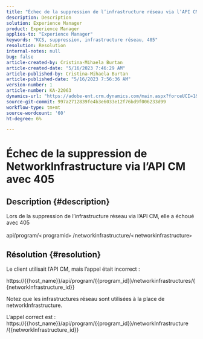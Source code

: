 ```yaml
---
title: "Échec de la suppression de l’infrastructure réseau via l’API CM avec 405"
description: Description
solution: Experience Manager
product: Experience Manager
applies-to: "Experience Manager"
keywords: "KCS, suppression, infrastructure réseau, 405"
resolution: Resolution
internal-notes: null
bug: false
article-created-by: Cristina-Mihaela Burtan
article-created-date: "5/16/2023 7:46:29 AM"
article-published-by: Cristina-Mihaela Burtan
article-published-date: "5/16/2023 7:56:36 AM"
version-number: 1
article-number: KA-22063
dynamics-url: "https://adobe-ent.crm.dynamics.com/main.aspx?forceUCI=1&pagetype=entityrecord&etn=knowledgearticle&id=143a0ac2-bdf3-ed11-8848-6045bd0065f9"
source-git-commit: 997a2712839fe4b3e6033e12f76bd9f006233d99
workflow-type: tm+mt
source-wordcount: '60'
ht-degree: 6%

---
```


# Échec de la suppression de NetworkInfrastructure via l’API CM avec 405

## Description {#description}

Lors de la suppression de l’infrastructure réseau via l’API CM, elle a échoué avec 405<br><br>api/program/`<` programid`>` /networkinfrastructure/`<` networkinfrastructure`>`

## Résolution {#resolution}


Le client utilisait l’API CM, mais l’appel était incorrect :

https://{{host_name}}/api/program/{{program_id}}/networkinfrastructures/{{networkInfrastructure_id}}

Notez que les infrastructures réseau sont utilisées à la place de networkInfrastructure.

L’appel correct est : https://{{host_name}}/api/program/{{program_id}}/networkInfrastructure /{{networkInfrastructure_id}}
